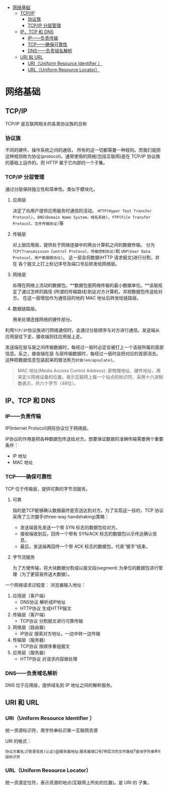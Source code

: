<!-- TOC -->

- [网络基础](#网络基础)
    - [TCP/IP](#tcpip)
        - [协议族](#协议族)
        - [TCP/IP 分层管理](#tcpip-分层管理)
    - [IP、TCP 和 DNS](#iptcp-和-dns)
        - [IP——负责传输](#ip负责传输)
        - [TCP——确保可靠性](#tcp确保可靠性)
        - [DNS——负责域名解析](#dns负责域名解析)
    - [URI 和 URL](#uri-和-url)
        - [URI（Uniform Resource Identifier ）](#uriuniform-resource-identifier-)
        - [URL（Uniform Resource Locator）](#urluniform-resource-locator)

<!-- /TOC -->

# 网络基础

## TCP/IP

TCP/IP 是互联网相关的各类协议族的总称

### 协议族
不同的硬件、操作系统之间的通信， 所有的这一切都需要一种规则。而我们就把这种规则称为协议(protocol)。通常使用的网络(包括互联网)是在 TCP/IP 协议族的基础上运作的。而 HTTP 属于它内部的一个子集。

### TCP/IP 分层管理

通过分层保持独立性和简单性。类似于模块化。

1. 应用层

    决定了向用户提供应用服务时通信的活动。
    `HTTP(Hyper Text Transfer Protocol)`、`DNS(Domain Name System，域名系统)`、`FTP(File Transfer Protocol，文件传输协议)`等
2. 传输层

    对上层应用层，提供处于网络连接中的两台计算机之间的数据传输。
    分为`TCP(Transmission Control Protocol，传输控制协议)`和 `UDP(User Data Protocol，用户数据报协议)`。
    这一层会将数据(HTTP 请求报文)进行分割，并在 各个报文上打上标记序号及端口号后转发给网络层。
3. 网络层

    处理在网络上流动的数据包。**数据包是网络传输的最小数据单位。**该层规定了通过怎样的路径 (所谓的传输路线)到达对方计算机，并把数据包传送给对方。
    在这一层增加作为通信目的地的 MAC 地址后转发给链路层。
4. 数据链路层。

    用来处理连接网络的硬件部分。

利用`TCP/IP`协议族进行网络通信时，会通过分层顺序与对方进行通信。发送端从应用层往下走，接收端则往应用层上走。

发送端在层与层之间传输数据时，每经过一层时必定会被打上一个该层所属的首部信息。反之，接收端在层 与层传输数据时，每经过一层时会把对应的首部消去。这种把数据信息包装起来的做法称为`封装(encapsulate)`。

> MAC 地址(Media Access Control Address): 即物理地址、硬件地址，用来定义网络设备的位置，表示互联网上每一个站点的标识符，采用十六进制数表示，共六个字节（48位）。

## IP、TCP 和 DNS

### IP——负责传输
IP(Internet Protocol)网际协议位于网络层。

IP协议的作用是把各种数据包传送给对方。想要保证数据的准确传输需要俩个重要条件：

+ IP 地址
+ MAC 地址


### TCP——确保可靠性

TCP 位于传输层，提供可靠的字节流服务。

1. 可靠

    指的是TCP能够确认数据最终是否送达到对方。为了实现这一目的，TCP 协议采用了三次握手(three-way handshaking)策略：

    + 发送端首先发送一个带 SYN 标志的数据包给对方。
    + 接收端收到后，回传一个带有 SYN/ACK 标志的数据包以示传达确认信息。
    + 最后，发送端再回传一个带 ACK 标志的数据包，代表“握手”结束。

2. 字节流服务

    为了方便传输，将大块数据分割成以报文段(segment) 为单位的数据包进行管理（为了更容易传送大数据）。

一个网络请求过程度：
浏览器输入地址：
1. 应用层（客户端）
    + DNS协议 解析成IP地址
    + HTTP协议 生成HTTP报文
2. 传输层（客户端）
    + TCP协议 分割报文进行可靠传输
3. 网络层（路由器）
    + IP协议 搜索对方地址，一边中转一边传输
4. 传输层（服务器）
    + TCP协议 按顺序重组报文
5. 应用层（服务器）
    + HTTP协议 对请求内容做处理

### DNS——负责域名解析

DNS 位于应用层，提供域名到 IP 地址之间的解析服务。


## URI 和 URL

### URI（Uniform Resource Identifier ）

统一资源标识符，用字符串标识某一互联网资源

URI 的格式：

`协议方案名`://`登录信息(认证)`@`服务器地址`:`服务器端口号`/`带层次的文件路径`?`查询字符串`#`片段标识符`

### URL（Uniform Resource Locator）

统一资源定位符，表示资源的地点(互联网上所处的位置)。是 URI 的 子集。